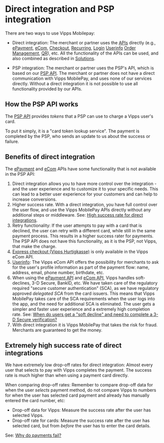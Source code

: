 <!-- START_METADATA
---
title: Direct integration and PSP integration
sidebar_label: Direct integration and PSP integration
description: Direct integration and PSP integration
pagination_next: null
pagination_prev: null
---
END_METADATA -->

# Direct integration and PSP integration

There are two ways to use Vipps Mobilepay:

* Direct integration: The merchant or partner uses the
  [APIs](https://developer.vippsmobilepay.com/docs/APIs)
  directly
  (e.g.,
  [ePayment](https://developer.vippsmobilepay.com/docs/APIs/epayment-api),
  [eCom](https://developer.vippsmobilepay.com/docs/APIs/ecom-api),
  [Checkout](https://developer.vippsmobilepay.com/docs/APIs/checkout-api),
  [Recurring](https://developer.vippsmobilepay.com/docs/APIs/recurring-api),
  [Login](https://developer.vippsmobilepay.com/docs/APIs/login-api)
  [Userinfo](https://developer.vippsmobilepay.com/docs/APIs/userinfo-api)
  [Order Management](https://developer.vippsmobilepay.com/docs/APIs/order-management-api),
  [QR](https://developer.vippsmobilepay.com/docs/APIs/qr-api)),
  etc.
  All the functionality of the APIs can be used, and also combined as described
  in
  [Solutions](https://developer.vippsmobilepay.com/docs/vipps-solutions).

* PSP integration: The merchant or partner uses the PSP's API, which is
  based on our
  [PSP API](https://developer.vippsmobilepay.com/docs/APIs/psp-api).
  The merchant or partner does not have a direct communication with
  Vipps MobilePay, and uses none of our services directly.
  Without a direct integration it is not possible to use all functionality
  provided by our APIs.

## How the PSP API works

The
[PSP API](https://developer.vippsmobilepay.com/docs/APIs/psp-api)
provides _tokens_ that a PSP can use to charge a Vipps user's card.

To put it simply, it is a "card token lookup service". The payment is completed
by the PSP, who sends an update to us about the success or failure.

## Benefits of direct integration

The
[ePayment](https://developer.vippsmobilepay.com/docs/APIs/epayment-api)
and
[eCom](https://developer.vippsmobilepay.com/docs/APIs/ecom-api)
APIs have some functionality that is not available in the PSP API:

1. Direct integration allows you to have more control over the integration - and the user experience
   and to customize it to your specific needs. This can lead to a better user
  experience for your customers and can help to increase conversions.
2. Higher success rate.
   With a direct integration, you have full control over the user flow,
   and use the Vipps MobilePay APIs directly without any additional steps or
   middleware.
   See:
   [High success rate for direct integrations](../faqs/common-problems-faq#high-success-rate-for-direct-integrations).
3. Retry functionality: If the user attempts to pay with a card that is declined,
   the user can retry with a different card, while still in the same payment process.
   This results in a higher success rater for payments.
   The PSP API does not have this functionality, as it is the PSP, not Vipps,
   that make the charge.
4. [Express checkout (Vipps Hurtigkasse)](https://developer.vippsmobilepay.com/docs/APIs/ecom-api/vipps-ecom-api#express-checkout-payments)
   is only available in the Vipps eCom API.
5. [Userinfo](https://developer.vippsmobilepay.com/docs/APIs/ecom-api/vipps-ecom-api#userinfo):
   The Vipps eCom API offers the possibility for merchants to ask for the user's
   profile information as part of the payment flow: name, address, email, phone number, birthdate, etc.
6. When using the
   [ePayment API](https://developer.vippsmobilepay.com/docs/APIs/epayment-api)
   and
   [eCom API](https://developer.vippsmobilepay.com/docs/APIs/ecom-api),
   Vipps handles soft-declines, 3-D Secure, BankID, etc.
   We have taken care of the regulatory required "secure customer authentication" (SCA),
   as we have regulatory approved _delegated SCA_ from the card issuers.
   This means that Vipps MobilePay takes care of the SCA requirements when the
   user logs into the app, and the need for additional SCA is eliminated.
   The user gets a simpler and faster user experience
   and a extremely high completion rate.
   See:
   [When do users get a "soft decline" and need to complete a 3-D Secure verification?](https://developer.vippsmobilepay.com/docs/vipps-developers/faqs/users-and-payments-faq#when-do-users-get-a-soft-decline-and-need-to-complete-a-3-d-secure-verification)
7. With direct integration it is Vipps MobilePay that takes the risk for fraud.
   Merchants are guaranteed to get the money.

## Extremely high success rate of direct integrations

We have extremely low drop-off rates for direct integration:
Almost every user that selects to pay with Vipps completes the payment. The
success rate is much higher than when using a payment card directly.

When comparing drop-off rates: Remember to compare drop-off data for when the
user _selects_ payment method, do not compare Vipps to numbers for when the
user has selected card payment and already has manually entered the card number, etc:

* Drop-off data for Vipps: Measure the success rate after the user has selected Vipps.
* Drop-off rate for cards: Measure the success rate after the user has selected card,
  but from _before_ the user has to enter the card details.

See:
[Why do payments fail?](../faqs/common-problems-faq#why-do-payments-fail)
